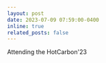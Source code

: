 ```yaml
---
layout: post
date: 2023-07-09 07:59:00-0400
inline: true
related_posts: false
---
```


Attending the HotCarbon'23
